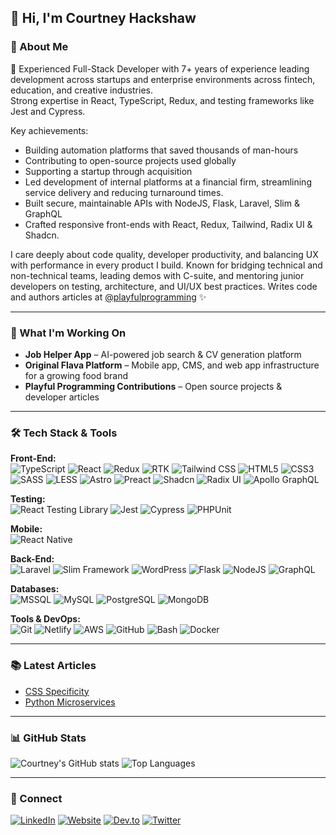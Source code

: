## 👋 Hi, I'm Courtney Hackshaw

### 💼 About Me
🧠 Experienced Full-Stack Developer with 7+ years of experience leading development across startups and enterprise environments across fintech, education, and creative industries.  
Strong expertise in React, TypeScript, Redux, and testing frameworks like Jest and Cypress.  

Key achievements: 
- Building automation platforms that saved thousands of man-hours
- Contributing to open-source projects used globally
- Supporting a startup through acquisition
- Led development of internal platforms at a financial firm, streamlining service delivery and reducing turnaround times.
- Built secure, maintainable APIs with NodeJS, Flask, Laravel, Slim & GraphQL
- Crafted responsive front-ends with React, Redux, Tailwind, Radix UI & Shadcn.

I care deeply about code quality, developer productivity, and balancing UX with performance in every product I build.
Known for bridging technical and non-technical teams, leading demos with C-suite, and mentoring junior developers on testing, architecture, and UI/UX best practices.
Writes code and authors articles at [@playfulprogramming](https://github.com/playfulprogramming) ✨

---

### 🚀 What I'm Working On
- **Job Helper App** – AI-powered job search & CV generation platform  
- **Original Flava Platform** – Mobile app, CMS, and web app infrastructure for a growing food brand 
- **Playful Programming Contributions** – Open source projects & developer articles  

---

### 🛠️ Tech Stack & Tools
**Front-End:**  
![TypeScript](https://img.shields.io/badge/TypeScript-007ACC?style=for-the-badge&logo=typescript&logoColor=white)
![React](https://img.shields.io/badge/React-20232A?style=for-the-badge&logo=react&logoColor=61DAFB)
![Redux](https://img.shields.io/badge/Redux-764ABC?style=for-the-badge&logo=redux&logoColor=white)
![RTK](https://img.shields.io/badge/Redux_Toolkit-764ABC?style=for-the-badge&logo=redux&logoColor=white)
![Tailwind CSS](https://img.shields.io/badge/Tailwind_CSS-06B6D4?style=for-the-badge&logo=tailwind-css&logoColor=white)
![HTML5](https://img.shields.io/badge/HTML5-E34F26?style=for-the-badge&logo=html5&logoColor=white)
![CSS3](https://img.shields.io/badge/CSS3-1572B6?style=for-the-badge&logo=css3&logoColor=white)
![SASS](https://img.shields.io/badge/SASS-CC6699?style=for-the-badge&logo=sass&logoColor=white)
![LESS](https://img.shields.io/badge/LESS-1D365D?style=for-the-badge&logo=less&logoColor=white)
![Astro](https://img.shields.io/badge/Astro-0F172A?style=for-the-badge&logo=astro&logoColor=white)
![Preact](https://img.shields.io/badge/Preact-F5A623?style=for-the-badge&logo=preact&logoColor=white)
![Shadcn](https://img.shields.io/badge/Shadcn-000000?style=for-the-badge)
![Radix UI](https://img.shields.io/badge/Radix_UI-000000?style=for-the-badge)
![Apollo GraphQL](https://img.shields.io/badge/Apollo-311C87?style=for-the-badge&logo=apollo-graphql&logoColor=white)

**Testing:**  
![React Testing Library](https://img.shields.io/badge/React_Testing_Library-E33332?style=for-the-badge&logo=testing-library&logoColor=white)
![Jest](https://img.shields.io/badge/Jest-C21325?style=for-the-badge&logo=jest&logoColor=white)
![Cypress](https://img.shields.io/badge/Cypress-17202C?style=for-the-badge&logo=cypress&logoColor=white)
![PHPUnit](https://img.shields.io/badge/PHPUnit-000000?style=for-the-badge&logo=phpunit&logoColor=white)

**Mobile:**  
![React Native](https://img.shields.io/badge/React_Native-20232A?style=for-the-badge&logo=react&logoColor=61DAFB)

**Back-End:**  
![Laravel](https://img.shields.io/badge/Laravel-FF2D20?style=for-the-badge&logo=laravel&logoColor=white)
![Slim Framework](https://img.shields.io/badge/Slim-000000?style=for-the-badge)
![WordPress](https://img.shields.io/badge/WordPress-21759B?style=for-the-badge&logo=wordpress&logoColor=white)
![Flask](https://img.shields.io/badge/Flask-000000?style=for-the-badge&logo=flask&logoColor=white)
![NodeJS](https://img.shields.io/badge/Node.js-339933?style=for-the-badge&logo=node.js&logoColor=white)
![GraphQL](https://img.shields.io/badge/GraphQL-E10098?style=for-the-badge&logo=graphql&logoColor=white)

**Databases:**  
![MSSQL](https://img.shields.io/badge/MSSQL-CC2927?style=for-the-badge&logo=microsoft-sql-server&logoColor=white)
![MySQL](https://img.shields.io/badge/MySQL-4479A1?style=for-the-badge&logo=mysql&logoColor=white)
![PostgreSQL](https://img.shields.io/badge/PostgreSQL-316192?style=for-the-badge&logo=postgresql&logoColor=white)
![MongoDB](https://img.shields.io/badge/MongoDB-47A248?style=for-the-badge&logo=mongodb&logoColor=white)

**Tools & DevOps:**  
![Git](https://img.shields.io/badge/Git-F05032?style=for-the-badge&logo=git&logoColor=white)
![Netlify](https://img.shields.io/badge/Netlify-00C7B7?style=for-the-badge&logo=netlify&logoColor=white)
![AWS](https://img.shields.io/badge/AWS-232F3E?style=for-the-badge&logo=amazon-aws&logoColor=white)
![GitHub](https://img.shields.io/badge/GitHub-181717?style=for-the-badge&logo=github&logoColor=white)
![Bash](https://img.shields.io/badge/Bash-4EAA25?style=for-the-badge&logo=gnu-bash&logoColor=white)
![Docker](https://img.shields.io/badge/Docker-2496ED?style=for-the-badge&logo=docker&logoColor=white)

---

### 📚 Latest Articles
- [CSS Specificity](https://playfulprogramming.com/posts/css-specificity-explained)
- [Python Microservices](https://playfulprogramming.com/posts/sharing-python-modules-across-microservices)

---

### 📊 GitHub Stats
![Courtney's GitHub stats](https://github-readme-stats.vercel.app/api?username=ckhackshaw&show_icons=true&theme=react&hide_border=true&bg_color=0D1117)
![Top Languages](https://github-readme-stats.vercel.app/api/top-langs/?username=ckhackshaw&layout=compact&theme=react&hide_border=true&bg_color=0D1117)

---

### 💬 Connect
[![LinkedIn](https://img.shields.io/badge/LinkedIn-0077B5?style=for-the-badge&logo=linkedin&logoColor=white)](https://linkedin.com/in/courtney-hackshaw)
[![Website](https://img.shields.io/badge/Website-000000?style=for-the-badge&logo=About.me&logoColor=white)](https://playfulprogramming.com/people/ckhackshaw)
[![Dev.to](https://img.shields.io/badge/Dev.to-000000?style=for-the-badge&logo=dev.to&logoColor=white)](https://dev.to/davinci784)
[![Twitter](https://img.shields.io/badge/Twitter-1DA1F2?style=for-the-badge&logo=x&logoColor=white)](https://x.com/davinci784)
